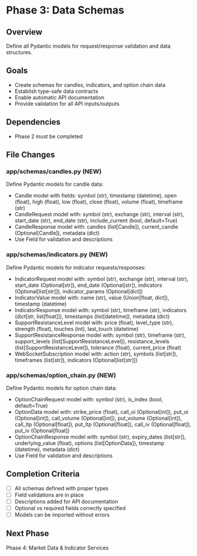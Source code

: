 # Phase 3: Data Schemas

## Overview
Define all Pydantic models for request/response validation and data structures.

## Goals
- Create schemas for candles, indicators, and option chain data
- Establish type-safe data contracts
- Enable automatic API documentation
- Provide validation for all API inputs/outputs

## Dependencies
- Phase 2 must be completed

## File Changes

### app/schemas/candles.py (NEW)
Define Pydantic models for candle data:
- Candle model with fields: symbol (str), timestamp (datetime), open (float), high (float), low (float), close (float), volume (float), timeframe (str)
- CandleRequest model with: symbol (str), exchange (str), interval (str), start_date (str), end_date (str), include_current (bool, default=True)
- CandleResponse model with: candles (list[Candle]), current_candle (Optional[Candle]), metadata (dict)
- Use Field for validation and descriptions

### app/schemas/indicators.py (NEW)
Define Pydantic models for indicator requests/responses:
- IndicatorRequest model with: symbol (str), exchange (str), interval (str), start_date (Optional[str]), end_date (Optional[str]), indicators (Optional[list[str]]), indicator_params (Optional[dict])
- IndicatorValue model with: name (str), value (Union[float, dict]), timestamp (datetime)
- IndicatorResponse model with: symbol (str), timeframe (str), indicators (dict[str, list[float]]), timestamps (list[datetime]), metadata (dict)
- SupportResistanceLevel model with: price (float), level_type (str), strength (float), touches (int), last_touch (datetime)
- SupportResistanceResponse model with: symbol (str), timeframe (str), support_levels (list[SupportResistanceLevel]), resistance_levels (list[SupportResistanceLevel]), tolerance (float), current_price (float)
- WebSocketSubscription model with: action (str), symbols (list[str]), timeframes (list[str]), indicators (Optional[list[str]])

### app/schemas/option_chain.py (NEW)
Define Pydantic models for option chain data:
- OptionChainRequest model with: symbol (str), is_index (bool, default=True)
- OptionData model with: strike_price (float), call_oi (Optional[int]), put_oi (Optional[int]), call_volume (Optional[int]), put_volume (Optional[int]), call_ltp (Optional[float]), put_ltp (Optional[float]), call_iv (Optional[float]), put_iv (Optional[float])
- OptionChainResponse model with: symbol (str), expiry_dates (list[str]), underlying_value (float), options (list[OptionData]), timestamp (datetime), metadata (dict)
- Use Field for validation and descriptions

## Completion Criteria
- [ ] All schemas defined with proper types
- [ ] Field validations are in place
- [ ] Descriptions added for API documentation
- [ ] Optional vs required fields correctly specified
- [ ] Models can be imported without errors

## Next Phase
Phase 4: Market Data & Indicator Services
